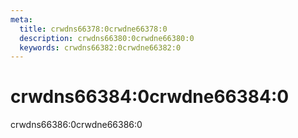 ```yaml
---
meta:
  title: crwdns66378:0crwdne66378:0
  description: crwdns66380:0crwdne66380:0
  keywords: crwdns66382:0crwdne66382:0
---
```


# crwdns66384:0crwdne66384:0

crwdns66386:0crwdne66386:0

<entry-ad />

<backmatter />
